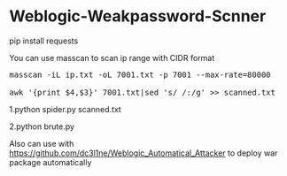 # Weblogic-Weakpassword-Scnner
pip install requests

You can use masscan to scan ip range with CIDR format<br>
<pre>masscan -iL ip.txt -oL 7001.txt -p 7001 --max-rate=80000<br>
awk '{print $4,$3}' 7001.txt|sed 's/ /:/g' >> scanned.txt
</pre>
1.python spider.py scanned.txt

2.python brute.py

Also can use with https://github.com/dc3l1ne/Weblogic_Automatical_Attacker to deploy war package automatically
